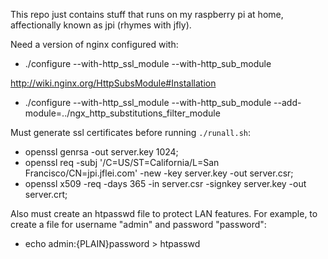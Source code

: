 This repo just contains stuff that runs on my raspberry pi at home, affectionally known as jpi (rhymes with jfly).

Need a version of nginx configured with:

 - ./configure --with-http_ssl_module --with-http_sub_module

http://wiki.nginx.org/HttpSubsModule#Installation
 - ./configure --with-http_ssl_module --with-http_sub_module --add-module=../ngx_http_substitutions_filter_module

Must generate ssl certificates before running `./runall.sh`:

 - openssl genrsa -out server.key 1024; 
 - openssl req -subj '/C=US/ST=California/L=San Francisco/CN=jpi.jflei.com' -new -key server.key -out server.csr;
 - openssl x509 -req -days 365 -in server.csr -signkey server.key -out server.crt;

Also must create an htpasswd file to protect LAN features. For example, to create a
file for username "admin" and password "password":
 - echo admin:{PLAIN}password > htpasswd
